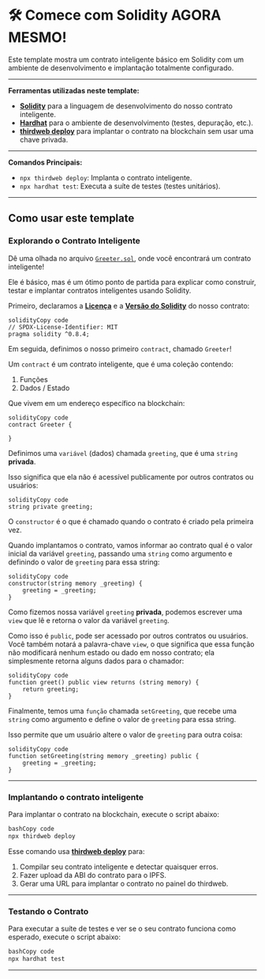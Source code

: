 # 🛠️ Comece com Solidity AGORA MESMO!

Este template mostra um contrato inteligente básico em Solidity com um ambiente de desenvolvimento e implantação totalmente configurado.

---

**Ferramentas utilizadas neste template:**

- [**Solidity**](https://docs.soliditylang.org/en/v0.8.14/) para a linguagem de desenvolvimento do nosso contrato inteligente.
- [**Hardhat**](https://hardhat.org/) para o ambiente de desenvolvimento (testes, depuração, etc.).
- [**thirdweb deploy**](https://portal.thirdweb.com/thirdweb-deploy) para implantar o contrato na blockchain sem usar uma chave privada.

---

**Comandos Principais:**

- `npx thirdweb deploy`: Implanta o contrato inteligente.
- `npx hardhat test`: Executa a suíte de testes (testes unitários).

---

## **Como usar este template**

### **Explorando o Contrato Inteligente**

Dê uma olhada no arquivo [`Greeter.sol`](https://www.notion.so/flow-br/contracts/Greeter.sol), onde você encontrará um contrato inteligente!

Ele é básico, mas é um ótimo ponto de partida para explicar como construir, testar e implantar contratos inteligentes usando Solidity.

Primeiro, declaramos a [**Licença**](https://spdx.org/licenses/) e a [**Versão do Solidity**](https://github.com/ethereum/solidity/releases) do nosso contrato:

```solidity
solidityCopy code
// SPDX-License-Identifier: MIT
pragma solidity ^0.8.4;

```

Em seguida, definimos o nosso primeiro `contract`, chamado `Greeter`!

Um `contract` é um contrato inteligente, que é uma coleção contendo:

1. Funções
2. Dados / Estado

Que vivem em um endereço específico na blockchain:

```solidity
solidityCopy code
contract Greeter {

}

```

Definimos uma `variável` (dados) chamada `greeting`, que é uma `string` **privada**.

Isso significa que ela não é acessível publicamente por outros contratos ou usuários:

```solidity
solidityCopy code
string private greeting;

```

O `constructor` é o que é chamado quando o contrato é criado pela primeira vez.

Quando implantamos o contrato, vamos informar ao contrato qual é o valor inicial da variável `greeting`, passando uma `string` como argumento e definindo o valor de `greeting` para essa string:

```solidity
solidityCopy code
constructor(string memory _greeting) {
    greeting = _greeting;
}

```

Como fizemos nossa variável `greeting` **privada**, podemos escrever uma `view` que lê e retorna o valor da variável `greeting`.

Como isso é `public`, pode ser acessado por outros contratos ou usuários. Você também notará a palavra-chave `view`, o que significa que essa função não modificará nenhum estado ou dado em nosso contrato; ela simplesmente retorna alguns dados para o chamador:

```solidity
solidityCopy code
function greet() public view returns (string memory) {
    return greeting;
}

```

Finalmente, temos uma `função` chamada `setGreeting`, que recebe uma `string` como argumento e define o valor de `greeting` para essa string.

Isso permite que um usuário altere o valor de `greeting` para outra coisa:

```solidity
solidityCopy code
function setGreeting(string memory _greeting) public {
    greeting = _greeting;
}

```

---

### **Implantando o contrato inteligente**

Para implantar o contrato na blockchain, execute o script abaixo:

```bash
bashCopy code
npx thirdweb deploy

```

Esse comando usa [**thirdweb deploy**](https://portal.thirdweb.com/thirdweb-deploy) para:

1. Compilar seu contrato inteligente e detectar quaisquer erros.
2. Fazer upload da ABI do contrato para o IPFS.
3. Gerar uma URL para implantar o contrato no painel do thirdweb.

---

### **Testando o Contrato**

Para executar a suíte de testes e ver se o seu contrato funciona como esperado, execute o script abaixo:

```bash
bashCopy code
npx hardhat test

```

---

